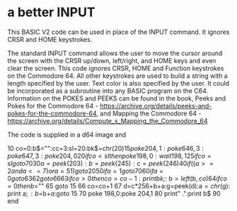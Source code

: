 # a better INPUT
This BASIC V2 code can be used in place of the INPUT command.  It ignores CRSR and HOME keystrokes.  

The standard INPUT command allows the user to move the cursor around the screen with the CRSR up/down, left/right, and HOME keys and even clear the screen. This code ignores CRSR, HOME and Function keystrokes on the Commodore 64. All other keystrokes are used to build a string with a length specified by the user. Text color is also specified by the user. It could be incorporated as a subroutine into any BASIC program on the C64. Information on the POKES and PEEKS can be found in the book, Peeks and Pokes for the Commodore 64 - https://archive.org/details/peeks-and-pokes-for-the-commodore-64, and Mapping the Commodore 64 - https://archive.org/details/Compute_s_Mapping_the_Commodore_64

The code is supplied in a d64 image and 

10 co=0:b$="":cc=3:sl=20:bk$=chr$(20)
15 poke 204,1:poke 646,3:poke 647,3:
   poke 204,0
20 if co<sl then poke 198,0:wait 198,1
25 if co=sl goto 70
30 a=peek(203):b=peek(245):c=peek(246)
40 if ((a>=2 and a<=7) or a=51) goto 20
50 if a=1 goto 70
60 if a=0 goto 63
62 goto 66
63 if co>0 then co=co-1:print bk$;:
   b$=left$(b$,co)
64 if co=0 then b$=""
65 goto 15
66 co=co+1
67 d=c*256+b+a:g=peek(d):a$=chr$(g):
   print a$;:b$=b$+a$:goto 15
70 poke 198,0:poke 204,1
80 print" .":print b$
90 end

